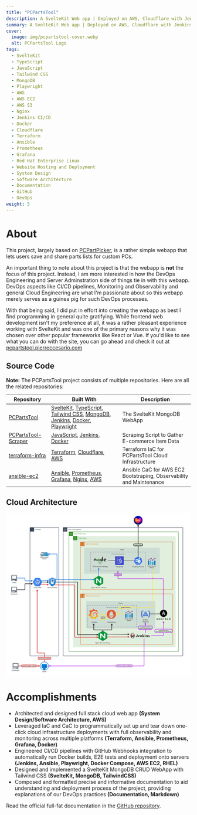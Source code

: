 ```yaml
---
title: "PCPartsTool"
description: A SvelteKit Web app | Deployed on AWS, Cloudflare with Jenkins, Terraform and Ansible
summary: A SvelteKit Web app | Deployed on AWS, Cloudflare with Jenkins, Terraform and Ansible
cover:
  image: img/pcpartstool-cover.webp
  alt: PCPartsTool Logo
tags:
  - SvelteKit
  - TypeScript
  - JavaScript
  - Tailwind CSS
  - MongoDB
  - Playwright
  - AWS
  - AWS EC2
  - AWS S3
  - Nginx
  - Jenkins CI/CD
  - Docker
  - Cloudflare
  - Terraform
  - Ansible
  - Prometheus
  - Grafana
  - Red Hat Enterprise Linux
  - Website Hosting and Deployment
  - System Design
  - Software Architecture
  - Documentation
  - GitHub
  - DevOps
weight: 5
---
```


# About

This project, largely based on [PCPartPicker](https://pcpartpicker.com), is a rather simple webapp that lets users save and share parts lists for custom PCs.

An important thing to note about this project is that the webapp is **not** the focus of this project. Instead, I am more interested in how the DevOps Engineering and Server Adminstration side of things tie in with this webapp. DevOps aspects like CI/CD pipelines, Monitoring and Observability and general Cloud Engineering are what I'm passionate about so this webapp merely serves as a guinea pig for such DevOps processes.

With that being said, I did put in effort into creating the webapp as best I find programming in general quite gratifying. While frontend web development isn't my preference at all, it was a rather pleasant experience working with SvelteKit and was one of the primary reasons why it was chosen over other popular frameworks like React or Vue. If you'd like to see what you can do with the site, you can go ahead and check it out at [pcpartstool.pierreccesario.com](https://pcpartstool.pierreccesario.com)

## Source Code

**Note:** The PCPartsTool project consists of multiple repositories. Here are all the related repositories:

| Repository                                                             | Built With                                                                                                                                                                                                                                                               | Description                                                         |
| ---------------------------------------------------------------------- | ------------------------------------------------------------------------------------------------------------------------------------------------------------------------------------------------------------------------------------------------------------------------ | ------------------------------------------------------------------- |
| [PCPartsTool](https://github.com/PScoriae/PCPartsTool)                 | [SvelteKit](https://kit.svelte.com), [TypeScript](https://www.typescriptlang.org/), [Tailwind CSS](https://tailwindcss.com), [MongoDB](https://mongodb.com), [Jenkins](https://www.jenkins.io/), [Docker](https://www.docker.com/), [Playwright](https://playwright.dev) | The SvelteKit MongoDB WebApp                                        |
| [PCPartsTool-Scraper](https://github.com/PScoriae/PCPartsTool-Scraper) | [JavaScript](https://www.javascript.com/), [Jenkins](https://www.jenkins.io/), [Docker](https://www.docker.com/)                                                                                                                                                         | Scraping Script to Gather E-commerce Item Data                      |
| [terraform-infra](https://github.com/PScoriae/terraform-infra)         | [Terraform](https://terraform.com), [Cloudflare](https://cloudflare.com), [AWS](https://aws.amazon.com)                                                                                                                                                                  | Terraform IaC for PCPartsTool Cloud Infrastructure                  |
| [ansible-ec2](https://github.com/PScoriae/ansible-ec2)                 | [Ansible](https://ansible.com), [Prometheus](https://prometheus.io), [Grafana](https://grafana.com), [Nginx](https://nginx.com), [AWS](https://aws.amazon.com)                                                                                                           | Ansible CaC for AWS EC2 Bootstraping, Observability and Maintenance |

## Cloud Architecture

![cloud-architecture](https://github.com/PScoriae/PCPartsTool/blob/main/docs/cloud-arch.webp?raw=true)

# Accomplishments

- Architected and designed full stack cloud web app **(System Design/Software Architecture, AWS)**
- Leveraged IaC and CaC to programmatically set up and tear down one-click cloud infrastructure deployments with full observability and monitoring across multiple platforms **(Terraform, Ansible, Prometheus, Grafana, Docker)**
- Engineered CI/CD pipelines with GitHub Webhooks integration to automatically run Docker builds, E2E tests and deployment onto servers **(Jenkins, Ansible, Playwright, Docker Compose, AWS EC2, RHEL)**
- Designed and implemented a SvelteKit MongoDB CRUD WebApp with Tailwind CSS **(SvelteKit, MongoDB, TailwindCSS)**
- Composed and formatted precise and informative documentation to aid understanding and deployment process of the project, providing explanations of our DevOps practices **(Documentation, Markdown)**

Read the official full-fat documentation in the [GitHub repository](https://github.com/PScoriae/PCPartsTool).
